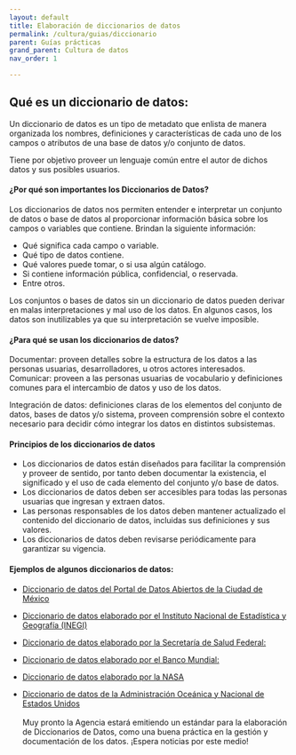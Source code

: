 ```yaml
---
layout: default
title: Elaboración de diccionarios de datos
permalink: /cultura/guias/diccionario
parent: Guías prácticas
grand_parent: Cultura de datos
nav_order: 1

---
```


<h2>Qué es un diccionario de datos:</h2>

Un diccionario de datos es un tipo de metadato que enlista de manera organizada los nombres, definiciones y características de cada uno de los campos o atributos de una base de datos y/o conjunto de datos.

Tiene por objetivo proveer un lenguaje común entre el autor de dichos datos y sus posibles usuarios.

<h4><b>¿Por qué son importantes los Diccionarios de Datos?</b>
</h4>
Los diccionarios de datos nos permiten entender e interpretar un conjunto de datos o base de datos al proporcionar información básica sobre los campos o variables que contiene. Brindan la siguiente información:

- Qué significa cada campo o variable.
- Qué tipo de datos contiene.
- Qué valores puede tomar, o si usa algún catálogo.
- Si contiene información pública, confidencial, o reservada.
- Entre otros.

Los conjuntos o bases de datos sin un diccionario de datos pueden derivar en malas interpretaciones y mal uso de los datos. En algunos casos, los datos son inutilizables ya que su interpretación se vuelve imposible.

<h4><b>¿Para qué se usan los diccionarios de datos? <br>
</b></h4>
Documentar: proveen detalles sobre la estructura de los datos a las personas usuarias, desarrolladores, u otros actores interesados.
Comunicar: proveen a las personas usuarias de vocabulario y definiciones comunes para el intercambio de datos y uso de los datos.

Integración de datos: definiciones claras de los elementos del conjunto de datos, bases de datos y/o sistema, proveen comprensión sobre el contexto necesario para decidir cómo integrar los datos en distintos subsistemas.

<h4><b>Principios de los diccionarios de datos  <br>
</b></h4>

- Los diccionarios de datos están diseñados para facilitar la comprensión y proveer de sentido, por tanto deben documentar la existencia, el significado y el uso de cada elemento del conjunto y/o base de datos.
- Los diccionarios de datos deben ser accesibles para todas las personas usuarias que ingresan y extraen datos.
- Las personas responsables de los datos deben mantener actualizado el contenido del diccionario de datos, incluidas sus definiciones y sus valores.
- Los diccionarios de datos deben revisarse periódicamente para garantizar su vigencia.

<h4><b>Ejemplos de algunos diccionarios de datos: <br>
</b></h4>

* <a href="https://datos.cdmx.gob.mx/api/datasets/1.0/capacidad-hospitalaria/attachments/capacidad_hospitalaria_micrositio_diccionario_de_datos_csv/">Diccionario de datos del Portal de Datos Abiertos de la Ciudad de México</a>  

* <a href="https://www.inegi.org.mx/rnm/index.php/catalog/214/datafile/F23">Diccionario de datos elaborado por el Instituto Nacional de Estadística y Geografía (INEGI)</a>

* <a href="http://epidemiologia.salud.gob.mx/gobmx/salud/datos_abiertos/diccionario_datos_covid19.zip">Diccionario de datos elaborado por la Secretaría de Salud Federal: </a>

* <a href="https://microdata.worldbank.org/index.php/catalog/2909/data-dictionary/F6?file_name=mpi_2015_appendix">Diccionario de datos elaborado por el Banco Mundial:</a>  

* <a href="https://pds.nasa.gov/tools/dd-search/">Diccionario de datos elaborado por la NASA</a>

* <a href=" https://deepseacoraldata.noaa.gov/internal-documents/program-guidance/science-team-guidance-for-data-management/20170707.xlsx/view ">Diccionario de datos de la Administración Oceánica y Nacional de Estados Unidos</a>
<br><br>
Muy pronto la Agencia estará emitiendo un estándar para la elaboración de Diccionarios de Datos, como una buena práctica en la gestión y documentación de los datos. ¡Espera noticias por este medio!
